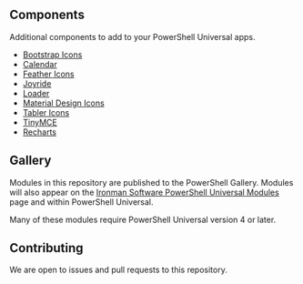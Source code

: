 ## Components

Additional components to add to your PowerShell Universal apps. 

- [Bootstrap Icons](/Components/Icons.Bootstrap/)
- [Calendar](/Components/Calendar/)
- [Feather Icons](/Components/Icons.Feather/)
- [Joyride](/Components/Joyride/)
- [Loader](/Components/Loader/)
- [Material Design Icons](/Components/Icons.MaterialDesign/)
- [Tabler Icons](/Components/Icons.Tabler/)
- [TinyMCE](/Components/TinyMCE)
- [Recharts](/Components/Recharts)

## Gallery

Modules in this repository are published to the PowerShell Gallery. Modules will also appear on the [Ironman Software PowerShell Universal Modules](https://ironmansoftware.com/powershell-universal/modules) page and within PowerShell Universal. 

Many of these modules require PowerShell Universal version 4 or later.

## Contributing

We are open to issues and pull requests to this repository. 
